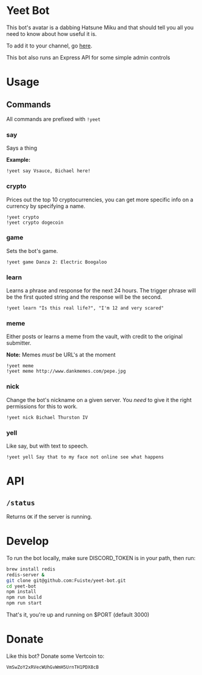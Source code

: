 # Yeet Bot

This bot's avatar is a dabbing Hatsune Miku and that should tell you all you need to know about how useful it is.

To add it to your channel, go [here](https://discordapp.com/oauth2/authorize?&client_id=390535530800218115&scope=bot&permissions=0).

This bot also runs an Express API for some simple admin controls

# Usage 

## Commands

All commands are prefixed with `!yeet`

### say

Says a thing

**Example:**

```
!yeet say Vsauce, Bichael here!
```

### crypto

Prices out the top 10 cryptocurrencies, you can get more specific info on a currency by specifying a name.

```
!yeet crypto
!yeet crypto dogecoin
```

### game

Sets the bot's game.

```
!yeet game Danza 2: Electric Boogaloo
```

### learn

Learns a phrase and response for the next 24 hours.  The trigger phrase will be the first quoted string and the response will be the second.

```
!yeet learn "Is this real life?", "I'm 12 and very scared"
```

### meme

Either posts or learns a meme from the vault, with credit to the original submitter.

**Note:** Memes _must_ be URL's at the moment

```
!yeet meme
!yeet meme http://www.dankmemes.com/pepe.jpg
```

### nick

Change the bot's nickname on a given server.  You _need_ to give it the right permissions for this to work.

```
!yeet nick Bichael Thurston IV
```

### yell

Like say, but with text to speech.

```
!yeet yell Say that to my face not online see what happens
```

# API

## `/status`

Returns `OK` if the server is running.

# Develop

To run the bot locally, make sure DISCORD_TOKEN is in your path, then run:

```bash
brew install redis
redis-server &
git clone git@github.com:Fuiste/yeet-bot.git
cd yeet-bot
npm install
npm run build
npm run start
```

That's it, you're up and running on $PORT (default 3000)

# Donate

Like this bot?  Donate some Vertcoin to:

```
VmSwZoY2xRVecWUhGvWmH5UrnTH1PDX8cB
```